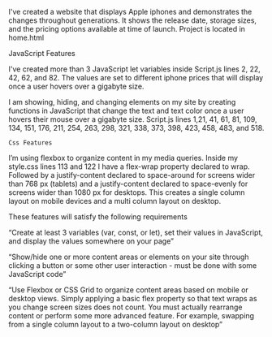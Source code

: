 I've created a website that displays Apple iphones and demonstrates the changes throughout generations. It shows the release date, storage sizes, and the pricing options available at time of launch. Project is located in home.html

JavaScript Features

I've created more than 3 JavaScript let variables inside Script.js lines 2, 22, 42, 62, and 82. The values are set to different iphone prices that will display once a user hovers over a gigabyte size.

I am showing, hiding, and changing elements on my site by creating functions in JavaScript that change the text and text color once a user hovers their mouse over a gigabyte size. Script.js lines 1,21, 41, 61, 81, 109, 134, 151, 176, 211, 254, 263, 298, 321, 338, 373, 398, 423, 458, 483, and 518.


    Css Features

I’m using flexbox to organize content in my media queries. Inside my style.css lines 113 and 122 I have a flex-wrap property declared to wrap. Followed by a justify-content declared to space-around for screens wider than 768 px (tablets) and a justify-content declared to space-evenly for screens wider than 1080 px for desktops. This creates a single column layout on mobile devices and a multi column layout on desktop.




These features will satisfy the following requirements

“Create at least 3 variables (var, const, or let), set their values in JavaScript, and display the values somewhere on your page”

“Show/hide one or more content areas or elements on your site through clicking a button or some other user interaction - must be done with some JavaScript code”

“Use Flexbox or CSS Grid to organize content areas based on mobile or desktop views. Simply applying a basic flex property so that text wraps as you change screen sizes does not count. You must actually rearrange content or perform some more advanced feature. For example, swapping from a single column layout to a two-column layout on desktop”
